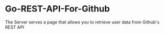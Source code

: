# Go-REST-API-For-Github

The Server serves a page that allows you to retrieve user data from Github's REST API
